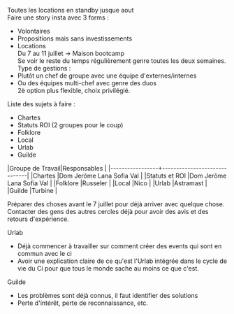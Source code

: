 Toutes les locations en standby jusque aout  
Faire une story insta avec 3 forms :  
- Volontaires  
- Propositions mais sans investissements  
- Locations  
Du 7 au 11 juillet -> Maison bootcamp  
Se voir le reste du temps régulièrement genre toutes les deux semaines.
Type de gestions :  
- Plutôt un chef de groupe avec une équipe d'externes/internes  
- Ou des équipes multi-chef avec genre des duos  
2è option plus flexible, choix privilégié.  

Liste des sujets à faire :  
- Chartes
- Statuts ROI (2 groupes pour le coup)
- Folklore
- Local
- Urlab
- Guilde

|Groupe de Travail|Responsables                  |
|-----------------+------------------------------|
|Chartes          |Dom Jerôme Lana Sofia Val     |
|Statuts et ROI   |Dom Jerôme Lana Sofia Val     |
|Folklore         |Russeler                      |
|Local            |Nico                          |
|Urlab            |Astramast                     |
|Guilde           |Turbine                       |

Préparer des choses avant le 7 juillet pour déjà arriver avec quelque chose.  
Contacter des gens des autres cercles déjà pour avoir des avis et des retours d'expérience.  

Urlab  
- Déjà commencer à travailler sur comment créer des events qui sont en commun avec le ci  
- Avoir une explication claire de ce qu'est l'Urlab intégrée dans le cycle de vie du Ci pour que tous le monde sache au moins ce que c'est.  

Guilde  
- Les problèmes sont déjà connus, il faut identifier des solutions  
- Perte d'intérêt, perte de reconnaissance, etc.  

